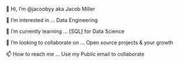 <p align="center">
<ol>👋 Hi, I’m @jacoobyy aka Jacob Miller</ol>
<ol>👀 I’m interested in ... Data Engineering</ol>
<ol>🌱 I’m currently learning ... [SQL] for Data Science</ol>
<ol>💞️ I’m looking to collaborate on ... Open source projects & your growth</ol>
<ol>📫 How to reach me ... Use my Public email to collaborate</ol>
</p>

<!---
jacoobyy/jacoobyy is a ✨ special ✨ repository because its `README.md` (this file) appears on your GitHub profile.
You can click the Preview link to take a look at your changes.
--->
